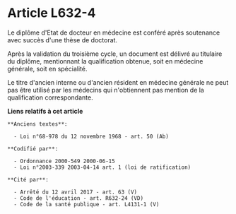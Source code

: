 # Article L632-4

Le diplôme d'Etat de docteur en médecine est conféré après soutenance avec succès d'une thèse de doctorat.

Après la validation du troisième cycle, un document est délivré au titulaire du diplôme, mentionnant la qualification
obtenue, soit en médecine générale, soit en spécialité.

Le titre d'ancien interne ou d'ancien résident en médecine générale ne peut pas être utilisé par les médecins qui
n'obtiennent pas mention de la qualification correspondante.

**Liens relatifs à cet article**

	**Anciens textes**:

	  - Loi n°68-978 du 12 novembre 1968 - art. 50 (Ab)

	**Codifié par**:

	  - Ordonnance 2000-549 2000-06-15
	  - Loi n°2003-339 2003-04-14 art. 1 (loi de ratification)

	**Cité par**:

	  - Arrêté du 12 avril 2017 - art. 63 (V)
	  - Code de l'éducation - art. R632-24 (VD)
	  - Code de la santé publique - art. L4131-1 (V)
